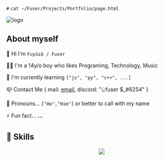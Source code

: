 ` # ` ```cat ~/Fuser/Projects/Portfolio/page.html```

![logo](https://cdn.discordapp.com/avatars/688672323032580140/d9ded71827450abd2bc848150f460545.webp?size=1280)

## About myself
🎃 Hi I'm `Fuyūzā / Fuser` 

👨‍💻 I'm a 14y/o boy who likes Programing, Technology, Music

🧠  I'm currently learning `["js", "py", "c++", ...]`

📪 Contact Me 
{ mail: [email](khatarnakself@gmail.com), discord: "ඞfuser $_#6254" }

🧬 Pronouns...
`["He","Him"]` or better to call with my name

⚡ Fun fact... **...**

## 🎅 Skills
<p align="center">
  <a href="https://skillicons.dev">
    <img src="https://skillicons.dev/icons?i=git,python,javascript,cpp,mongodb,flask,postgresql,discord" />
  </a>
</p>
